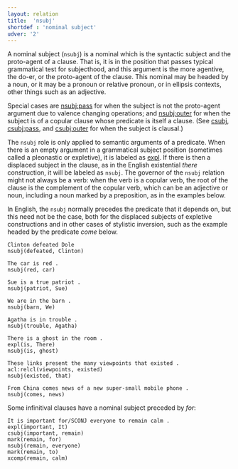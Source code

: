 ```yaml
---
layout: relation
title:  'nsubj'
shortdef : 'nominal subject'
udver: '2'
---
```


A nominal subject (`nsubj`) is a nominal which is the syntactic subject and the proto-agent of a clause.
That is, it is in the position that passes typical grammatical test for subjecthood, and this argument is the more agentive,
the do-er, or the proto-agent of the clause.
This nominal may be headed by a noun, or it may be a pronoun or relative pronoun, or in ellipsis contexts, other things such as an adjective.

Special cases are [nsubj:pass]() for when the subject is not the proto-agent argument due to valence changing operations; 
and [nsubj:outer]() for when the subject is of a copular clause whose predicate is itself a clause.
(See [csubj](), [csubj:pass](), and [csubj:outer]() for when the subject is clausal.)

The `nsubj` role is only applied to semantic arguments of a predicate.
When there is an empty argument in a grammatical subject position (sometimes called a pleonastic or expletive),
it is labeled as [expl](). If there is then a displaced subject
in the clause, as in the English existential _there_ construction, it will be labeled as `nsubj`.
The governor of the `nsubj` relation might not always be a verb: when
the verb is a copular verb, the root of the clause is the complement
of the copular verb, which can be an adjective or noun, including a noun marked by a preposition,
as in the examples below.

In English, the `nsubj` normally precedes the predicate that it depends on, but this need not be the case,
both for the displaced subjects of expletive constructions and in other cases of stylistic inversion, such
as the example headed by the predicate _come_ below.

~~~ sdparse
Clinton defeated Dole
nsubj(defeated, Clinton)
~~~

~~~ sdparse
The car is red .
nsubj(red, car)
~~~

~~~ sdparse
Sue is a true patriot .
nsubj(patriot, Sue)
~~~

~~~ sdparse
We are in the barn .
nsubj(barn, We)
~~~

~~~ sdparse
Agatha is in trouble .
nsubj(trouble, Agatha)
~~~

~~~ sdparse
There is a ghost in the room .
expl(is, There)
nsubj(is, ghost)
~~~

~~~sdparse
These links present the many viewpoints that existed .
acl:relcl(viewpoints, existed)
nsubj(existed, that)
~~~

~~~sdparse
From China comes news of a new super-small mobile phone .
nsubj(comes, news)
~~~

Some infinitival clauses have a nominal subject preceded by *for*:

~~~ sdparse
It is important for/SCONJ everyone to remain calm .
expl(important, It)
csubj(important, remain)
mark(remain, for)
nsubj(remain, everyone)
mark(remain, to)
xcomp(remain, calm)
~~~
<!-- Interlanguage links updated Út 9. května 2023, 20:04:22 CEST -->
